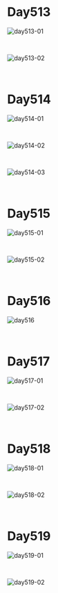 # Day513

![day513-01](assets/day513-01.png)

&nbsp;

![day513-02](assets/day513-02.png)

&nbsp;

# Day514

![day514-01](assets/day514-01.png)

&nbsp;

![day514-02](assets/day514-02.png)

&nbsp;

![day514-03](assets/day514-03.png)

&nbsp;

# Day515

![day515-01](assets/day515-01.png)

&nbsp;

![day515-02](assets/day515-02.png)

&nbsp;

# Day516

![day516](assets/day516.png)

&nbsp;

# Day517

![day517-01](assets/day517-01.png)

&nbsp;

![day517-02](assets/day517-02.png)

&nbsp;

# Day518

![day518-01](assets/day518-01.png)

&nbsp;

![day518-02](assets/day518-02.png)

&nbsp;

# Day519

![day519-01](assets/day519-01.png)

&nbsp;

![day519-02](assets/day519-02.png)





